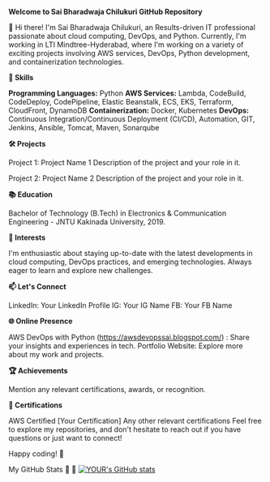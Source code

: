 **Welcome to Sai Bharadwaja Chilukuri GitHub Repository**

👋 Hi there! I'm Sai Bharadwaja Chilukuri, an Results-driven IT professional passionate about cloud computing, DevOps, and Python. Currently, I'm working in LTI Mindtree-Hyderabad, where I'm working on a variety of exciting projects involving AWS services, DevOps, Python development, and containerization technologies.  

**🔧 Skills**

**Programming Languages:** Python
**AWS Services:** Lambda, CodeBuild, CodeDeploy, CodePipeline, Elastic Beanstalk, ECS, EKS, Terraform, CloudFront, DynamoDB
**Containerization:** Docker, Kubernetes
**DevOps:** Continuous Integration/Continuous Deployment (CI/CD), Automation, GIT, Jenkins, Ansible, Tomcat, Maven, Sonarqube

**🛠️ Projects**

Project 1: Project Name 1
Description of the project and your role in it.

Project 2: Project Name 2
Description of the project and your role in it.

**📚 Education**

Bachelor of Technology (B.Tech) in Electronics & Communication Engineering - JNTU Kakinada University, 2019.

**🌱 Interests**

I'm enthusiastic about staying up-to-date with the latest developments in cloud computing, DevOps practices, and emerging technologies. Always eager to learn and explore new challenges.

**📫 Let's Connect**

LinkedIn: Your LinkedIn Profile
IG: Your IG Name
FB: Your FB Name

**🌐 Online Presence**

AWS DevOps with Python (https://awsdevopssai.blogspot.com/) : Share your insights and experiences in tech.
Portfolio Website: Explore more about my work and projects.

**🏆 Achievements**

Mention any relevant certifications, awards, or recognition.

**📖 Certifications**

AWS Certified [Your Certification]
Any other relevant certifications
Feel free to explore my repositories, and don't hesitate to reach out if you have questions or just want to connect!

Happy coding! 🚀

My GitHub Stats 🚀 🚀
[![YOUR's GitHub stats](https://github-readme-stats.vercel.app/api?username=SaiBharadwajaChilukuri&theme=vue-dark&show_icons=true)](https://github.com/anuraghazra/github-readme-stats)
